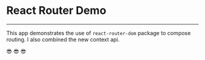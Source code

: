 # React Router Demo

---

This app demonstrates the use of `react-router-dom` package to compose routing. I also combined the new context api.

😎 😎 😎 